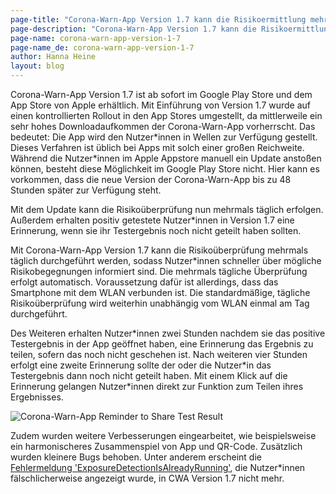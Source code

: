 ```yaml
---
page-title: "Corona-Warn-App Version 1.7 kann die Risikoermittlung mehrmals täglich durchführen"
page-description: "Corona-Warn-App Version 1.7 kann die Risikoermittlung mehrmals täglich durchführen"
page-name: corona-warn-app-version-1-7
page-name_de: corona-warn-app-version-1-7
author: Hanna Heine
layout: blog
---
```


Corona-Warn-App Version 1.7 ist ab sofort im Google Play Store und dem App Store von Apple erhältlich. Mit Einführung von Version 1.7 wurde auf einen kontrollierten Rollout in den App Stores umgestellt, da mittlerweile ein sehr hohes Downloadaufkommen der Corona-Warn-App vorherrscht. Das bedeutet: Die App wird den Nutzer\*innen in Wellen zur Verfügung gestellt. Dieses Verfahren ist üblich bei Apps mit solch einer großen Reichweite. 
Während die Nutzer\*innen im Apple Appstore manuell ein Update anstoßen können, besteht diese Möglichkeit im Google Play Store nicht. Hier kann es vorkommen, dass die neue Version der Corona-Warn-App bis zu 48 Stunden später zur Verfügung steht.

Mit dem Update kann die Risikoüberprüfung nun mehrmals täglich erfolgen. Außerdem erhalten positiv getestete Nutzer\*innen in Version 1.7 eine Erinnerung, wenn sie ihr Testergebnis noch nicht geteilt haben sollten. 


 
 
<!-- overview -->

Mit Corona-Warn-App Version 1.7 kann die Risikoüberprüfung mehrmals täglich durchgeführt werden, sodass Nutzer*innen schneller über mögliche Risikobegegnungen informiert sind. Die mehrmals tägliche Überprüfung erfolgt automatisch. Voraussetzung dafür ist allerdings, dass das Smartphone mit dem WLAN verbunden ist. Die standardmäßige, tägliche Risikoüberprüfung wird weiterhin unabhängig vom WLAN einmal am Tag durchgeführt.  

Des Weiteren erhalten Nutzer\*innen zwei Stunden nachdem sie das positive Testergebnis in der App geöffnet haben, eine Erinnerung das Ergebnis zu teilen, sofern das noch nicht geschehen ist. Nach weiteren vier Stunden erfolgt eine zweite Erinnerung sollte der oder die Nutzer\*in das Testergebnis dann noch nicht geteilt haben. Mit einem Klick auf die Erinnerung gelangen Nutzer\*innen direkt zur Funktion zum Teilen ihres Ergebnisses.  
 
<img src="./reminder-test-result-1-7.jpg" title="Corona-Warn-App Reminder to Share Test Result" style="valign: center">
 
Zudem wurden weitere Verbesserungen eingearbeitet, wie beispielsweise ein harmonischeres Zusammenspiel von App und QR-Code. Zusätzlich wurden kleinere Bugs behoben. Unter anderem erscheint die [Fehlermeldung 'ExposureDetectionIsAlreadyRunning'](https://www.coronawarn.app/de/faq/#ExposureDetectionIsAlreadyRunning), die Nutzer\*innen fälschlicherweise angezeigt wurde, in CWA Version 1.7 nicht mehr.  

